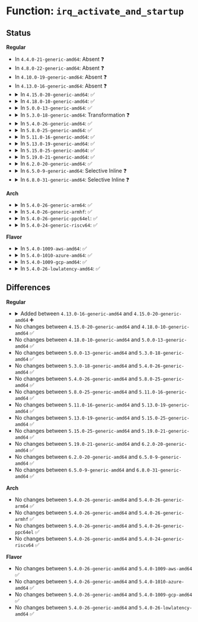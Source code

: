 # Function: <code>irq_activate_and_startup</code>

## Status
<b>Regular</b>
<ul>
<li>
In <code>4.4.0-21-generic-amd64</code>: Absent ❓
</li>
<li>
In <code>4.8.0-22-generic-amd64</code>: Absent ❓
</li>
<li>
In <code>4.10.0-19-generic-amd64</code>: Absent ❓
</li>
<li>
In <code>4.13.0-16-generic-amd64</code>: Absent ❓
</li>
<li>
<details>
<summary>In <code>4.15.0-20-generic-amd64</code>: ✅</summary>

```c
int irq_activate_and_startup(struct irq_desc * desc, bool resend)
```

```json
{
  "name": "irq_activate_and_startup",
  "collision_type": "Unique Global",
  "inline_type": "No",
  "funcs": [
    {
      "addr": 18446744071579836432,
      "name": "irq_activate_and_startup",
      "external": true,
      "loc": "kernel/irq/chip.c:297",
      "file": "kernel/irq/chip.c",
      "inline": "seen, unknown",
      "caller_inline": [],
      "caller_func": [
        "kernel/irq/chip.c:__irq_do_set_handler",
        "kernel/irq/autoprobe.c:probe_irq_on",
        "kernel/irq/autoprobe.c:probe_irq_on"
      ]
    }
  ],
  "symbols": [
    {
      "addr": 18446744071579836432,
      "name": "irq_activate_and_startup",
      "section": ".text",
      "bind": "STB_GLOBAL",
      "size": 75
    }
  ]
}
```
</details>
</li>
<li>
<details>
<summary>In <code>4.18.0-10-generic-amd64</code>: ✅</summary>

```c
int irq_activate_and_startup(struct irq_desc * desc, bool resend)
```

```json
{
  "name": "irq_activate_and_startup",
  "collision_type": "Unique Global",
  "inline_type": "No",
  "funcs": [
    {
      "addr": 18446744071579870304,
      "name": "irq_activate_and_startup",
      "external": true,
      "loc": "kernel/irq/chip.c:295",
      "file": "kernel/irq/chip.c",
      "inline": "seen, unknown",
      "caller_inline": [],
      "caller_func": [
        "kernel/irq/chip.c:__irq_do_set_handler",
        "kernel/irq/autoprobe.c:probe_irq_on",
        "kernel/irq/autoprobe.c:probe_irq_on"
      ]
    }
  ],
  "symbols": [
    {
      "addr": 18446744071579870304,
      "name": "irq_activate_and_startup",
      "section": ".text",
      "bind": "STB_GLOBAL",
      "size": 72
    }
  ]
}
```
</details>
</li>
<li>
<details>
<summary>In <code>5.0.0-13-generic-amd64</code>: ✅</summary>

```c
int irq_activate_and_startup(struct irq_desc * desc, bool resend)
```

```json
{
  "name": "irq_activate_and_startup",
  "collision_type": "Unique Global",
  "inline_type": "No",
  "funcs": [
    {
      "addr": 18446744071579917344,
      "name": "irq_activate_and_startup",
      "external": true,
      "loc": "kernel/irq/chip.c:295",
      "file": "kernel/irq/chip.c",
      "inline": "seen, unknown",
      "caller_inline": [],
      "caller_func": [
        "kernel/irq/chip.c:__irq_do_set_handler",
        "kernel/irq/autoprobe.c:probe_irq_on",
        "kernel/irq/autoprobe.c:probe_irq_on"
      ]
    }
  ],
  "symbols": [
    {
      "addr": 18446744071579917344,
      "name": "irq_activate_and_startup",
      "section": ".text",
      "bind": "STB_GLOBAL",
      "size": 72
    }
  ]
}
```
</details>
</li>
<li>
<details>
<summary>In <code>5.3.0-18-generic-amd64</code>: Transformation ❓</summary>

```c
int irq_activate_and_startup(struct irq_desc * desc, bool resend)
```

```json
{
  "name": "irq_activate_and_startup",
  "collision_type": "Unique Global",
  "inline_type": "No",
  "funcs": [
    {
      "addr": 0,
      "name": "irq_activate_and_startup",
      "external": true,
      "loc": "kernel/irq/chip.c:295",
      "file": "kernel/irq/chip.c",
      "inline": "seen, unknown",
      "caller_inline": [],
      "caller_func": [
        "kernel/irq/chip.c:__irq_do_set_handler",
        "kernel/irq/autoprobe.c:probe_irq_on",
        "kernel/irq/autoprobe.c:probe_irq_on"
      ]
    }
  ],
  "symbols": [
    {
      "addr": 18446744071579957956,
      "name": "irq_activate_and_startup.cold",
      "section": ".text",
      "bind": "STB_LOCAL",
      "size": 21
    },
    {
      "addr": 18446744071579955424,
      "name": "irq_activate_and_startup",
      "section": ".text",
      "bind": "STB_GLOBAL",
      "size": 72
    }
  ]
}
```
</details>
</li>
<li>
<details>
<summary>In <code>5.4.0-26-generic-amd64</code>: ✅</summary>

```c
int irq_activate_and_startup(struct irq_desc * desc, bool resend)
```

```json
{
  "name": "irq_activate_and_startup",
  "collision_type": "Unique Global",
  "inline_type": "No",
  "funcs": [
    {
      "addr": 18446744071580005280,
      "name": "irq_activate_and_startup",
      "external": true,
      "loc": "kernel/irq/chip.c:295",
      "file": "kernel/irq/chip.c",
      "inline": "seen, unknown",
      "caller_inline": [],
      "caller_func": [
        "kernel/irq/chip.c:__irq_do_set_handler",
        "kernel/irq/autoprobe.c:probe_irq_on",
        "kernel/irq/autoprobe.c:probe_irq_on"
      ]
    }
  ],
  "symbols": [
    {
      "addr": 18446744071580005280,
      "name": "irq_activate_and_startup",
      "section": ".text",
      "bind": "STB_GLOBAL",
      "size": 75
    }
  ]
}
```
</details>
</li>
<li>
<details>
<summary>In <code>5.8.0-25-generic-amd64</code>: ✅</summary>

```c
int irq_activate_and_startup(struct irq_desc * desc, bool resend)
```

```json
{
  "name": "irq_activate_and_startup",
  "collision_type": "Unique Global",
  "inline_type": "No",
  "funcs": [
    {
      "addr": 18446744071580054848,
      "name": "irq_activate_and_startup",
      "external": true,
      "loc": "kernel/irq/chip.c:295",
      "file": "kernel/irq/chip.c",
      "inline": "seen, unknown",
      "caller_inline": [],
      "caller_func": [
        "kernel/irq/chip.c:__irq_do_set_handler",
        "kernel/irq/autoprobe.c:probe_irq_on",
        "kernel/irq/autoprobe.c:probe_irq_on"
      ]
    }
  ],
  "symbols": [
    {
      "addr": 18446744071580054848,
      "name": "irq_activate_and_startup",
      "section": ".text",
      "bind": "STB_GLOBAL",
      "size": 75
    }
  ]
}
```
</details>
</li>
<li>
<details>
<summary>In <code>5.11.0-16-generic-amd64</code>: ✅</summary>

```c
int irq_activate_and_startup(struct irq_desc * desc, bool resend)
```

```json
{
  "name": "irq_activate_and_startup",
  "collision_type": "Unique Global",
  "inline_type": "No",
  "funcs": [
    {
      "addr": 18446744071580037440,
      "name": "irq_activate_and_startup",
      "external": true,
      "loc": "kernel/irq/chip.c:295",
      "file": "kernel/irq/chip.c",
      "inline": "seen, unknown",
      "caller_inline": [],
      "caller_func": [
        "kernel/irq/chip.c:__irq_do_set_handler",
        "kernel/irq/autoprobe.c:probe_irq_on",
        "kernel/irq/autoprobe.c:probe_irq_on"
      ]
    }
  ],
  "symbols": [
    {
      "addr": 18446744071580037440,
      "name": "irq_activate_and_startup",
      "section": ".text",
      "bind": "STB_GLOBAL",
      "size": 75
    }
  ]
}
```
</details>
</li>
<li>
<details>
<summary>In <code>5.13.0-19-generic-amd64</code>: ✅</summary>

```c
int irq_activate_and_startup(struct irq_desc * desc, bool resend)
```

```json
{
  "name": "irq_activate_and_startup",
  "collision_type": "Unique Global",
  "inline_type": "No",
  "funcs": [
    {
      "addr": 18446744071580038304,
      "name": "irq_activate_and_startup",
      "external": true,
      "loc": "kernel/irq/chip.c:298",
      "file": "kernel/irq/chip.c",
      "inline": "seen, unknown",
      "caller_inline": [],
      "caller_func": [
        "kernel/irq/chip.c:__irq_do_set_handler",
        "kernel/irq/autoprobe.c:probe_irq_on",
        "kernel/irq/autoprobe.c:probe_irq_on"
      ]
    }
  ],
  "symbols": [
    {
      "addr": 18446744071580038304,
      "name": "irq_activate_and_startup",
      "section": ".text",
      "bind": "STB_GLOBAL",
      "size": 75
    }
  ]
}
```
</details>
</li>
<li>
<details>
<summary>In <code>5.15.0-25-generic-amd64</code>: ✅</summary>

```c
int irq_activate_and_startup(struct irq_desc * desc, bool resend)
```

```json
{
  "name": "irq_activate_and_startup",
  "collision_type": "Unique Global",
  "inline_type": "No",
  "funcs": [
    {
      "addr": 18446744071580170864,
      "name": "irq_activate_and_startup",
      "external": true,
      "loc": "kernel/irq/chip.c:298",
      "file": "kernel/irq/chip.c",
      "inline": "seen, unknown",
      "caller_inline": [],
      "caller_func": [
        "kernel/irq/chip.c:__irq_do_set_handler",
        "kernel/irq/autoprobe.c:probe_irq_on",
        "kernel/irq/autoprobe.c:probe_irq_on"
      ]
    }
  ],
  "symbols": [
    {
      "addr": 18446744071580170864,
      "name": "irq_activate_and_startup",
      "section": ".text",
      "bind": "STB_GLOBAL",
      "size": 75
    }
  ]
}
```
</details>
</li>
<li>
<details>
<summary>In <code>5.19.0-21-generic-amd64</code>: ✅</summary>

```c
int irq_activate_and_startup(struct irq_desc * desc, bool resend)
```

```json
{
  "name": "irq_activate_and_startup",
  "collision_type": "Unique Global",
  "inline_type": "No",
  "funcs": [
    {
      "addr": 18446744071580317792,
      "name": "irq_activate_and_startup",
      "external": true,
      "loc": "kernel/irq/chip.c:295",
      "file": "kernel/irq/chip.c",
      "inline": "seen, unknown",
      "caller_inline": [],
      "caller_func": [
        "kernel/irq/chip.c:__irq_do_set_handler",
        "kernel/irq/autoprobe.c:probe_irq_on",
        "kernel/irq/autoprobe.c:probe_irq_on"
      ]
    }
  ],
  "symbols": [
    {
      "addr": 18446744071580317792,
      "name": "irq_activate_and_startup",
      "section": ".text",
      "bind": "STB_GLOBAL",
      "size": 95
    }
  ]
}
```
</details>
</li>
<li>
<details>
<summary>In <code>6.2.0-20-generic-amd64</code>: ✅</summary>

```c
int irq_activate_and_startup(struct irq_desc * desc, bool resend)
```

```json
{
  "name": "irq_activate_and_startup",
  "collision_type": "Unique Global",
  "inline_type": "No",
  "funcs": [
    {
      "addr": 18446744071580531776,
      "name": "irq_activate_and_startup",
      "external": true,
      "loc": "kernel/irq/chip.c:297",
      "file": "kernel/irq/chip.c",
      "inline": "seen, unknown",
      "caller_inline": [],
      "caller_func": [
        "kernel/irq/chip.c:__irq_do_set_handler",
        "kernel/irq/autoprobe.c:probe_irq_on",
        "kernel/irq/autoprobe.c:probe_irq_on"
      ]
    }
  ],
  "symbols": [
    {
      "addr": 18446744071580531776,
      "name": "irq_activate_and_startup",
      "section": ".text",
      "bind": "STB_GLOBAL",
      "size": 95
    }
  ]
}
```
</details>
</li>
<li>
<details>
<summary>In <code>6.5.0-9-generic-amd64</code>: Selective Inline ❓</summary>

```c
int irq_activate_and_startup(struct irq_desc * desc, bool resend)
```

```json
{
  "name": "irq_activate_and_startup",
  "collision_type": "Unique Global",
  "inline_type": "Selective",
  "funcs": [
    {
      "addr": 18446744071580607246,
      "name": "irq_activate_and_startup",
      "external": true,
      "loc": "kernel/irq/chip.c:297",
      "file": "kernel/irq/chip.c",
      "inline": "not declared, inlined",
      "caller_inline": [
        "kernel/irq/chip.c:__irq_do_set_handler"
      ],
      "caller_func": [
        "kernel/irq/autoprobe.c:probe_irq_on",
        "kernel/irq/autoprobe.c:probe_irq_on"
      ]
    }
  ],
  "symbols": [
    {
      "addr": 18446744071580605088,
      "name": "irq_activate_and_startup",
      "section": ".text",
      "bind": "STB_GLOBAL",
      "size": 95
    }
  ]
}
```
</details>
</li>
<li>
<details>
<summary>In <code>6.8.0-31-generic-amd64</code>: Selective Inline ❓</summary>

```c
int irq_activate_and_startup(struct irq_desc * desc, bool resend)
```

```json
{
  "name": "irq_activate_and_startup",
  "collision_type": "Unique Global",
  "inline_type": "Selective",
  "funcs": [
    {
      "addr": 18446744071580671758,
      "name": "irq_activate_and_startup",
      "external": true,
      "loc": "kernel/irq/chip.c:297",
      "file": "kernel/irq/chip.c",
      "inline": "not declared, inlined",
      "caller_inline": [
        "kernel/irq/chip.c:__irq_do_set_handler"
      ],
      "caller_func": [
        "kernel/irq/autoprobe.c:probe_irq_on",
        "kernel/irq/autoprobe.c:probe_irq_on"
      ]
    }
  ],
  "symbols": [
    {
      "addr": 18446744071580669600,
      "name": "irq_activate_and_startup",
      "section": ".text",
      "bind": "STB_GLOBAL",
      "size": 95
    }
  ]
}
```
</details>
</li>
</ul>
<b>Arch</b>
<ul>
<li>
<details>
<summary>In <code>5.4.0-26-generic-arm64</code>: ✅</summary>

```c
int irq_activate_and_startup(struct irq_desc * desc, bool resend)
```

```json
{
  "name": "irq_activate_and_startup",
  "collision_type": "Unique Global",
  "inline_type": "No",
  "funcs": [
    {
      "addr": 18446603336491201400,
      "name": "irq_activate_and_startup",
      "external": true,
      "loc": "kernel/irq/chip.c:295",
      "file": "kernel/irq/chip.c",
      "inline": "seen, unknown",
      "caller_inline": [],
      "caller_func": [
        "kernel/irq/chip.c:__irq_do_set_handler",
        "kernel/irq/autoprobe.c:probe_irq_on",
        "kernel/irq/autoprobe.c:probe_irq_on"
      ]
    }
  ],
  "symbols": [
    {
      "addr": 18446603336491201400,
      "name": "irq_activate_and_startup",
      "section": ".text",
      "bind": "STB_GLOBAL",
      "size": 104
    }
  ]
}
```
</details>
</li>
<li>
<details>
<summary>In <code>5.4.0-26-generic-armhf</code>: ✅</summary>

```c
int irq_activate_and_startup(struct irq_desc * desc, bool resend)
```

```json
{
  "name": "irq_activate_and_startup",
  "collision_type": "Unique Global",
  "inline_type": "No",
  "funcs": [
    {
      "addr": 3225220508,
      "name": "irq_activate_and_startup",
      "external": true,
      "loc": "kernel/irq/chip.c:295",
      "file": "kernel/irq/chip.c",
      "inline": "seen, unknown",
      "caller_inline": [],
      "caller_func": [
        "kernel/irq/chip.c:__irq_do_set_handler",
        "kernel/irq/autoprobe.c:probe_irq_on",
        "kernel/irq/autoprobe.c:probe_irq_on"
      ]
    }
  ],
  "symbols": [
    {
      "addr": 3225220508,
      "name": "irq_activate_and_startup",
      "section": ".text",
      "bind": "STB_GLOBAL",
      "size": 116
    }
  ]
}
```
</details>
</li>
<li>
<details>
<summary>In <code>5.4.0-26-generic-ppc64el</code>: ✅</summary>

```c
int irq_activate_and_startup(struct irq_desc * desc, bool resend)
```

```json
{
  "name": "irq_activate_and_startup",
  "collision_type": "Unique Global",
  "inline_type": "No",
  "funcs": [
    {
      "addr": 13835058055284104512,
      "name": "irq_activate_and_startup",
      "external": true,
      "loc": "kernel/irq/chip.c:295",
      "file": "kernel/irq/chip.c",
      "inline": "seen, unknown",
      "caller_inline": [],
      "caller_func": [
        "kernel/irq/chip.c:__irq_do_set_handler",
        "kernel/irq/chip.c:__irq_do_set_handler"
      ]
    }
  ],
  "symbols": [
    {
      "addr": 13835058055284104512,
      "name": "irq_activate_and_startup",
      "section": ".text",
      "bind": "STB_GLOBAL",
      "size": 48
    }
  ]
}
```
</details>
</li>
<li>
<details>
<summary>In <code>5.4.0-24-generic-riscv64</code>: ✅</summary>

```c
int irq_activate_and_startup(struct irq_desc * desc, bool resend)
```

```json
{
  "name": "irq_activate_and_startup",
  "collision_type": "Unique Global",
  "inline_type": "No",
  "funcs": [
    {
      "addr": 18446743936271743182,
      "name": "irq_activate_and_startup",
      "external": true,
      "loc": "kernel/irq/chip.c:295",
      "file": "kernel/irq/chip.c",
      "inline": "seen, unknown",
      "caller_inline": [],
      "caller_func": [
        "kernel/irq/chip.c:__irq_do_set_handler"
      ]
    }
  ],
  "symbols": [
    {
      "addr": 18446743936271743182,
      "name": "irq_activate_and_startup",
      "section": ".text",
      "bind": "STB_GLOBAL",
      "size": 96
    }
  ]
}
```
</details>
</li>
</ul>
<b>Flavor</b>
<ul>
<li>
<details>
<summary>In <code>5.4.0-1009-aws-amd64</code>: ✅</summary>

```c
int irq_activate_and_startup(struct irq_desc * desc, bool resend)
```

```json
{
  "name": "irq_activate_and_startup",
  "collision_type": "Unique Global",
  "inline_type": "No",
  "funcs": [
    {
      "addr": 18446744071579974016,
      "name": "irq_activate_and_startup",
      "external": true,
      "loc": "kernel/irq/chip.c:295",
      "file": "kernel/irq/chip.c",
      "inline": "seen, unknown",
      "caller_inline": [],
      "caller_func": [
        "kernel/irq/chip.c:__irq_do_set_handler",
        "kernel/irq/autoprobe.c:probe_irq_on",
        "kernel/irq/autoprobe.c:probe_irq_on"
      ]
    }
  ],
  "symbols": [
    {
      "addr": 18446744071579974016,
      "name": "irq_activate_and_startup",
      "section": ".text",
      "bind": "STB_GLOBAL",
      "size": 75
    }
  ]
}
```
</details>
</li>
<li>
<details>
<summary>In <code>5.4.0-1010-azure-amd64</code>: ✅</summary>

```c
int irq_activate_and_startup(struct irq_desc * desc, bool resend)
```

```json
{
  "name": "irq_activate_and_startup",
  "collision_type": "Unique Global",
  "inline_type": "No",
  "funcs": [
    {
      "addr": 18446744071579911824,
      "name": "irq_activate_and_startup",
      "external": true,
      "loc": "kernel/irq/chip.c:295",
      "file": "kernel/irq/chip.c",
      "inline": "seen, unknown",
      "caller_inline": [],
      "caller_func": [
        "kernel/irq/chip.c:__irq_do_set_handler",
        "kernel/irq/autoprobe.c:probe_irq_on",
        "kernel/irq/autoprobe.c:probe_irq_on"
      ]
    }
  ],
  "symbols": [
    {
      "addr": 18446744071579911824,
      "name": "irq_activate_and_startup",
      "section": ".text",
      "bind": "STB_GLOBAL",
      "size": 75
    }
  ]
}
```
</details>
</li>
<li>
<details>
<summary>In <code>5.4.0-1009-gcp-amd64</code>: ✅</summary>

```c
int irq_activate_and_startup(struct irq_desc * desc, bool resend)
```

```json
{
  "name": "irq_activate_and_startup",
  "collision_type": "Unique Global",
  "inline_type": "No",
  "funcs": [
    {
      "addr": 18446744071579965552,
      "name": "irq_activate_and_startup",
      "external": true,
      "loc": "kernel/irq/chip.c:295",
      "file": "kernel/irq/chip.c",
      "inline": "seen, unknown",
      "caller_inline": [],
      "caller_func": [
        "kernel/irq/chip.c:__irq_do_set_handler",
        "kernel/irq/autoprobe.c:probe_irq_on",
        "kernel/irq/autoprobe.c:probe_irq_on"
      ]
    }
  ],
  "symbols": [
    {
      "addr": 18446744071579965552,
      "name": "irq_activate_and_startup",
      "section": ".text",
      "bind": "STB_GLOBAL",
      "size": 75
    }
  ]
}
```
</details>
</li>
<li>
<details>
<summary>In <code>5.4.0-26-lowlatency-amd64</code>: ✅</summary>

```c
int irq_activate_and_startup(struct irq_desc * desc, bool resend)
```

```json
{
  "name": "irq_activate_and_startup",
  "collision_type": "Unique Global",
  "inline_type": "No",
  "funcs": [
    {
      "addr": 18446744071580012080,
      "name": "irq_activate_and_startup",
      "external": true,
      "loc": "kernel/irq/chip.c:295",
      "file": "kernel/irq/chip.c",
      "inline": "seen, unknown",
      "caller_inline": [],
      "caller_func": [
        "kernel/irq/chip.c:__irq_do_set_handler",
        "kernel/irq/autoprobe.c:probe_irq_on",
        "kernel/irq/autoprobe.c:probe_irq_on"
      ]
    }
  ],
  "symbols": [
    {
      "addr": 18446744071580012080,
      "name": "irq_activate_and_startup",
      "section": ".text",
      "bind": "STB_GLOBAL",
      "size": 75
    }
  ]
}
```
</details>
</li>
</ul>

## Differences
<b>Regular</b>
<ul>
<li>
<details>
<summary>Added between <code>4.13.0-16-generic-amd64</code> and <code>4.15.0-20-generic-amd64</code> ➕</summary>

```c
int irq_activate_and_startup(struct irq_desc * desc, bool resend)
```
</details>
</li>
<li>
No changes between <code>4.15.0-20-generic-amd64</code> and <code>4.18.0-10-generic-amd64</code> ✅
</li>
<li>
No changes between <code>4.18.0-10-generic-amd64</code> and <code>5.0.0-13-generic-amd64</code> ✅
</li>
<li>
No changes between <code>5.0.0-13-generic-amd64</code> and <code>5.3.0-18-generic-amd64</code> ✅
</li>
<li>
No changes between <code>5.3.0-18-generic-amd64</code> and <code>5.4.0-26-generic-amd64</code> ✅
</li>
<li>
No changes between <code>5.4.0-26-generic-amd64</code> and <code>5.8.0-25-generic-amd64</code> ✅
</li>
<li>
No changes between <code>5.8.0-25-generic-amd64</code> and <code>5.11.0-16-generic-amd64</code> ✅
</li>
<li>
No changes between <code>5.11.0-16-generic-amd64</code> and <code>5.13.0-19-generic-amd64</code> ✅
</li>
<li>
No changes between <code>5.13.0-19-generic-amd64</code> and <code>5.15.0-25-generic-amd64</code> ✅
</li>
<li>
No changes between <code>5.15.0-25-generic-amd64</code> and <code>5.19.0-21-generic-amd64</code> ✅
</li>
<li>
No changes between <code>5.19.0-21-generic-amd64</code> and <code>6.2.0-20-generic-amd64</code> ✅
</li>
<li>
No changes between <code>6.2.0-20-generic-amd64</code> and <code>6.5.0-9-generic-amd64</code> ✅
</li>
<li>
No changes between <code>6.5.0-9-generic-amd64</code> and <code>6.8.0-31-generic-amd64</code> ✅
</li>
</ul>
<b>Arch</b>
<ul>
<li>
No changes between <code>5.4.0-26-generic-amd64</code> and <code>5.4.0-26-generic-arm64</code> ✅
</li>
<li>
No changes between <code>5.4.0-26-generic-amd64</code> and <code>5.4.0-26-generic-armhf</code> ✅
</li>
<li>
No changes between <code>5.4.0-26-generic-amd64</code> and <code>5.4.0-26-generic-ppc64el</code> ✅
</li>
<li>
No changes between <code>5.4.0-26-generic-amd64</code> and <code>5.4.0-24-generic-riscv64</code> ✅
</li>
</ul>
<b>Flavor</b>
<ul>
<li>
No changes between <code>5.4.0-26-generic-amd64</code> and <code>5.4.0-1009-aws-amd64</code> ✅
</li>
<li>
No changes between <code>5.4.0-26-generic-amd64</code> and <code>5.4.0-1010-azure-amd64</code> ✅
</li>
<li>
No changes between <code>5.4.0-26-generic-amd64</code> and <code>5.4.0-1009-gcp-amd64</code> ✅
</li>
<li>
No changes between <code>5.4.0-26-generic-amd64</code> and <code>5.4.0-26-lowlatency-amd64</code> ✅
</li>
</ul>
